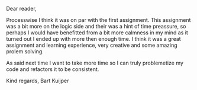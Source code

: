 Dear reader,

Processwise I think it was on par with the first assignment. This assignment was a bit more on the logic side and their was a hint of time preassure, so perhaps I would have benefitted from a bit more calmness in my mind as it turned out I ended up with more then enough time. I think it was a great assignment and learning experience, very creative and some amazing prolem solving.

As said next time I want to take more time so I can truly problemetize my code and refactors it to be consistent.

Kind regards,
Bart Kuijper
